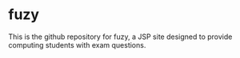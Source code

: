 # fuzy
This is the github repository for fuzy, a JSP site designed to provide computing students with exam questions.

